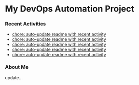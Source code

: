 # My DevOps Automation Project

### Recent Activities
<!-- activity:START -->
- [chore: auto-update readme with recent activity](https://github.com/kaigiii/mybowling-app/commit/73c0970bc68f0d97637546f863b2f98ac7628ef1)
- [chore: auto-update readme with recent activity](https://github.com/kaigiii/mybowling-app/commit/ec6931d6b08cd6aa3d1a4dc8c2a86896df7f7f57)
- [chore: auto-update readme with recent activity](https://github.com/kaigiii/mybowling-app/commit/d996a5f63328517d08cf615c3ac093f514a6614f)
- [chore: auto-update readme with recent activity](https://github.com/kaigiii/mybowling-app/commit/16f1f7127c12d7c7f89a582a344ab49580e3870d)
- [chore: auto-update readme with recent activity](https://github.com/kaigiii/mybowling-app/commit/c2a0ffb1450fde8f6faa34c9b8811d49c919f9fb)
<!-- activity:END -->

### About Me
<!-- MYLINKS:START -->
<!-- MYLINKS:END -->

update...
